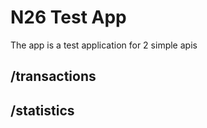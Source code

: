 N26 Test App
============

The app is a test application for 2 simple apis

/transactions
-------------

​/statistics
-----------